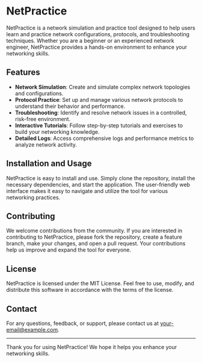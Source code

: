# NetPractice

NetPractice is a network simulation and practice tool designed to help users learn and practice network configurations, protocols, and troubleshooting techniques. Whether you are a beginner or an experienced network engineer, NetPractice provides a hands-on environment to enhance your networking skills.

## Features

- **Network Simulation**: Create and simulate complex network topologies and configurations.
- **Protocol Practice**: Set up and manage various network protocols to understand their behavior and performance.
- **Troubleshooting**: Identify and resolve network issues in a controlled, risk-free environment.
- **Interactive Tutorials**: Follow step-by-step tutorials and exercises to build your networking knowledge.
- **Detailed Logs**: Access comprehensive logs and performance metrics to analyze network activity.

## Installation and Usage

NetPractice is easy to install and use. Simply clone the repository, install the necessary dependencies, and start the application. The user-friendly web interface makes it easy to navigate and utilize the tool for various networking practices.

## Contributing

We welcome contributions from the community. If you are interested in contributing to NetPractice, please fork the repository, create a feature branch, make your changes, and open a pull request. Your contributions help us improve and expand the tool for everyone.

## License

NetPractice is licensed under the MIT License. Feel free to use, modify, and distribute this software in accordance with the terms of the license.

## Contact

For any questions, feedback, or support, please contact us at [your-email@example.com](mailto:your-email@example.com).

---

Thank you for using NetPractice! We hope it helps you enhance your networking skills.
